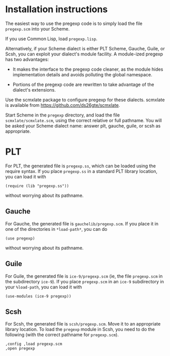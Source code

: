 # Installation instructions

The easiest way to use the pregexp code is to simply
load the file `pregexp.scm` into your Scheme.

If you use Common Lisp, load `pregexp.lisp`.

Alternatively, if your Scheme dialect is either PLT
Scheme, Gauche, Guile, or Scsh, you can exploit
your dialect's module facility.  A module-ized pregexp
has two advantages:

* It makes the interface to the
pregexp code cleaner, as the module hides
implementation details and avoids polluting the global
namespace.

* Portions of the pregexp code are
rewritten to take advantage of the dialect's
extensions.

Use the scmxlate package to
configure pregexp for these dialects.  scmxlate is
available from
https://github.com/ds26gte/scmxlate.

Start Scheme in the `pregexp` directory, and load the
file `scmxlate/scmxlate.scm`, using the correct relative
or full pathname.  You will be asked your Scheme
dialect name: answer plt, gauche, guile, or scsh
as appropriate.

# PLT

For PLT, the generated file is `pregexp.ss`,
which can be loaded using the require syntax.  If you
place `pregexp.ss` in a standard PLT library location,
you can load it with

```
(require (lib "pregexp.ss"))
```

without worrying about its pathname.

## Gauche

For Gauche, the generated file is
`gauchelib/pregexp.scm`.  If you place it
in one of the directories in `*load-path*`, you can
do

```
(use pregexp)
```

without worrying about its pathname.

## Guile

For Guile, the generated file is `ice-9/pregexp.scm`
(ie, the file `pregexp.scm` in the subdirectory `ice-9`).
If you place `pregexp.scm` in an `ice-9`
subdirectory in your
`%load-path`, you can load it with

```
(use-modules (ice-9 pregexp))
```

## Scsh

For Scsh, the generated file is
`scsh/pregexp.scm`.  Move it to an appropriate
library location.  To load the `pregexp` module in
Scsh, you need to do the following (with
the correct pathname for `pregexp.scm`).

```
,config ,load pregexp.scm
,open pregexp
```
